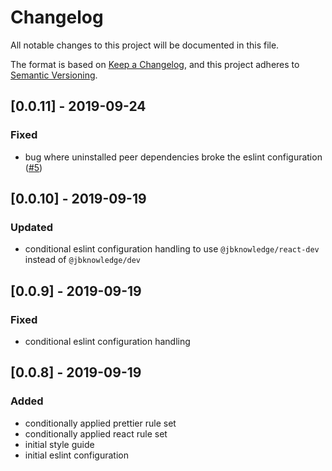 # Changelog

All notable changes to this project will be documented in this file.

The format is based on [Keep a Changelog](https://keepachangelog.com/en/1.0.0/),
and this project adheres to [Semantic Versioning](https://semver.org/spec/v2.0.0.html).

## [0.0.11] - 2019-09-24

### Fixed

- bug where uninstalled peer dependencies broke the eslint configuration ([#5](https://github.com/JBKLabs/eslint-config/issues/5))

## [0.0.10] - 2019-09-19

### Updated

- conditional eslint configuration handling to use `@jbknowledge/react-dev` instead of `@jbknowledge/dev`

## [0.0.9] - 2019-09-19

### Fixed

- conditional eslint configuration handling

## [0.0.8] - 2019-09-19

### Added

- conditionally applied prettier rule set
- conditionally applied react rule set
- initial style guide
- initial eslint configuration
